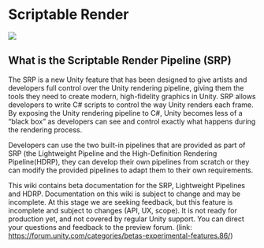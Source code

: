 # Scriptable Render
![](https://blogs.unity3d.com/wp-content/uploads/2018/01/image5_rs.png)
## What is the Scriptable Render Pipeline (SRP)

The SRP is a new Unity feature that has been designed to give artists and developers full control over the Unity rendering pipeline, giving them the tools they need to create modern, high-fidelity graphics in Unity. 
SRP allows developers to write C# scripts to control the way Unity renders each frame. By exposing the Unity rendering pipeline to C#, Unity becomes less of a “black box” as developers can see and control exactly what happens during the rendering process. 

Developers can use the two built-in pipelines that are provided as part of SRP (the Lightweight Pipeline and the High-Definition Rendering Pipeline(HDRP), they can develop their own pipelines from scratch or they can modify the provided pipelines to adapt them to their own requirements. 

This wiki contains beta documentation for the SRP, Lightweight Pipelines and HDRP. Documentation on this wiki is subject to change and may be incomplete. At this stage we are seeking feedback, but this feature is incomplete and subject to changes (API, UX, scope). It is not ready for production yet, and not covered by regular Unity support.  You can direct your questions and feedback to the preview forum. (link: https://forum.unity.com/categories/betas-experimental-features.86/)
